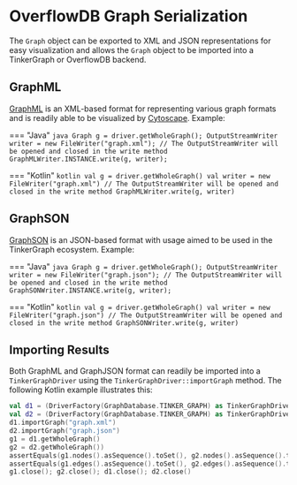 # OverflowDB Graph Serialization

The `Graph` object can be exported to XML and JSON representations for easy visualization and allows
the `Graph` object to be imported into a TinkerGraph or OverflowDB backend.

## GraphML

[GraphML](http://graphml.graphdrawing.org/) is an XML-based format for representing various graph
formats and is readily able to be visualized by [Cytoscape](https://cytoscape.org/). Example:

=== "Java"
    ```java
    Graph g = driver.getWholeGraph();
    OutputStreamWriter writer = new FileWriter("graph.xml");
    // The OutputStreamWriter will be opened and closed in the write method
    GraphMLWriter.INSTANCE.write(g, writer);
    ```

=== "Kotlin"
    ```kotlin
    val g = driver.getWholeGraph()
    val writer = new FileWriter("graph.xml")
    // The OutputStreamWriter will be opened and closed in the write method
    GraphMLWriter.write(g, writer)
    ```

## GraphSON

[GraphSON](https://tinkerpop.apache.org/docs/current/reference/#graphson) is an JSON-based format
with usage aimed to be used in the TinkerGraph ecosystem. Example:

=== "Java"
    ```java
    Graph g = driver.getWholeGraph();
    OutputStreamWriter writer = new FileWriter("graph.json");
    // The OutputStreamWriter will be opened and closed in the write method
    GraphSONWriter.INSTANCE.write(g, writer);
    ```

=== "Kotlin"
    ```kotlin
    val g = driver.getWholeGraph()
    val writer = new FileWriter("graph.json")
    // The OutputStreamWriter will be opened and closed in the write method
    GraphSONWriter.write(g, writer)
    ```
## Importing Results

Both GraphML and GraphJSON format can readily be imported into a `TinkerGraphDriver` using the
`TinkerGraphDriver::importGraph` method. The following Kotlin example illustrates this:

```kotlin
val d1 = (DriverFactory(GraphDatabase.TINKER_GRAPH) as TinkerGraphDriver).apply { connect() }
val d2 = (DriverFactory(GraphDatabase.TINKER_GRAPH) as TinkerGraphDriver).apply { connect() }
d1.importGraph("graph.xml")
d2.importGraph("graph.json")
g1 = d1.getWholeGraph()
g2 = d2.getWholeGraph())
assertEquals(g1.nodes().asSequence().toSet(), g2.nodes().asSequence().toSet())
assertEquals(g1.edges().asSequence().toSet(), g2.edges().asSequence().toSet())
g1.close(); g2.close(); d1.close(); d2.close()
```